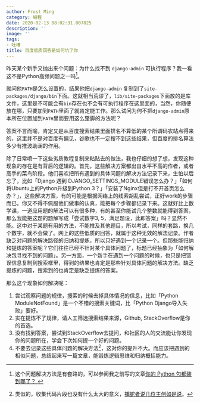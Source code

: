 ```yaml
---
author: Frost Ming
category: 编程
date: 2020-02-13 08:02:31.007825
description: ''
image: ''
tags:
- 吐槽
title: 百度低质回答是如何坑了你
---
```


昨天某个新手又抛出来个问题：为什么找不到 `django-admin` 可执行程序？我一看这不是Python高频问题之一吗[^1]。
<!--more-->
就问他`PATH`是怎么设置的，结果他把`django-admin` 复制到了`site-packages/django/bin`下面。这就相当荒谬了，`lib/site-packages`下面放的是库文件，这里是不可能会有`bin`存在也不会有可执行程序在这里面的，当然，你随便放在哪，只要加到`PATH`里面了就肯定能工作。那么试问为何不把`django-admin`原本所在位置加到`PATH`里而要用这么蹩脚的方法呢？

[^1]: 这个问题解决方法是有套路的，可以参阅我之前写的文章[你的 Python 包都装到哪了？
](https://frostming.com/2019/03-13/where-do-your-packages-go)

答案不言而喻，肯定又是从百度搜索结果里面排名不算低的某个所谓码农站点得来的，这里并不是对百度有偏见，谷歌也不一定搜不到这些结果，但百度的排名算法多少有推波助澜的作用。

除了日常喷一下这些劣质教程复制来粘贴去的做法，我也仔细的想了想，发现这种现象的存在是有背后的逻辑的。首先，这些解决方案都出自水平不高的作者，或者高手的菜鸟阶段。他们喜欢把所有遇到的具体问题的解决方法记录下来，生怕以后忘了，比如「Django 遇到 DJANGO_SETTINGS_MODULE错误怎么办？」「如何将Ubuntu上的Python升级到Python 3？」「安装了Nginx但是打不开首页怎么办？」，这些解决方案，有的可能是根据网络上的线索胡乱尝试，正好work的步骤而已。你又不得不佩服他们做事的认真，能把每个步骤都记录下来。这就好比上数学课，一道应用题的解法可以有很多种，有的甚至你能试几个整数就能得到答案，那么我能把这题的题解写成「尝试数字3, 5，满足题设，此即答案」吗？显然不能。这中对于某题有用的方法，不能推及其他题目，所以考试，同样的套路，换几个数字，就不会做了。网上的这些低质的回答，就属于这种无效的解法记录。作者缺乏对问题的解决路径的归纳和提炼，所以只好遇到一个记录一个。但那些能归纳和提炼的答案呢？它们往往已经不针对某个具体问题了，标题已经抽象为「如何解决包寻找不到的问题」。另一方面，一个新手在遇到一个问题的时候，也只是把错误信息复制到搜索框里，得到的结果也肯定是那些针对具体问题的解决方法。缺乏提炼的问题，搜索到的也肯定是缺乏提炼的答案。

那么这个现象如何解决呢：

1. 尝试观察问题的规律，搜索的时候去掉具体情况的信息，比如「Python ModuleNotFound」是一个不错的搜索关键词，比「Python Django导入失败」要好。
2. 实在提炼不了规律，请人工筛选搜索结果来源，Github, StackOverflow是你的首选。
3. 没有找到答案，尝试到StackOverflow去提问，和社区的人的交流能让你发现你的问题所在，学会下次如何提一个好的问题。
4. 不要去记录这些具体问题的解决方法[^2]，这对你的提升不大。而应该把遇到的相似问题，总结起来写一篇文章，能锻炼逻辑思维和归纳概括能力。

[^2]: 类似的，收集代码片段也没有什么太大的意义，[捕蛇者说几位主创如是说](https://pythonhunter.org/episodes/sp03)。